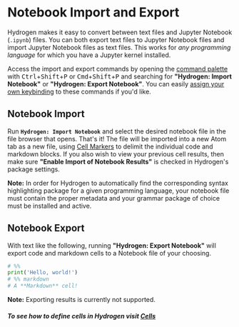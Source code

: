 # Notebook Import and Export

Hydrogen makes it easy to convert between text files and Jupyter Notebook (`.ipynb`) files. You can both export text files to Jupyter Notebook files and import Jupyter Notebook files as text files. This works for _any programming language_ for which you have a Jupyter kernel installed.

Access the import and export commands by opening the [command palette](https://flight-manual.atom.io/getting-started/sections/atom-basics/#command-palette) with <kbd>Ctrl</kbd>+<kbd>Shift</kbd>+<kbd>P</kbd> or <kbd>Cmd</kbd>+<kbd>Shift</kbd>+<kbd>P</kbd> and searching for **"Hydrogen: Import Notebook"** or **"Hydrogen: Export Notebook"**. You can easily [assign your own keybinding](https://flight-manual.atom.io/using-atom/sections/basic-customization/#customizing-keybindings) to these commands if you'd like.

## Notebook Import

Run **`Hydrogen: Import Notebook`** and select the desired notebook file in the file browser that opens. That's it! The file will be imported into a new Atom tab as a new file, using [Cell Markers](Cells.md#cell-markers) to delimit the individual code and markdown blocks. If you also wish to view your previous cell results, then make sure **"Enable Import of Notebook Results"** is checked in Hydrogen's package settings.

**Note:** In order for Hydrogen to automatically find the corresponding syntax highlighting package for a given programming language, your notebook file must contain the proper metadata and your grammar package of choice must be installed and active.

## Notebook Export

With text like the following, running **"Hydrogen: Export Notebook"** will export code and markdown cells to a Notebook file of your choosing.

```py
# %%
print('Hello, world!')
# %% markdown
# A **Markdown** cell!
```

**Note:** Exporting results is currently not supported.

##### To see how to define cells in Hydrogen visit [Cells](Cells.md)

